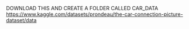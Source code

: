 DOWNLOAD THIS AND CREATE A FOLDER CALLED CAR_DATA https://www.kaggle.com/datasets/prondeau/the-car-connection-picture-dataset/data
